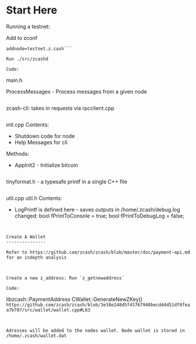 Start Here
==========


Running a testnet:

Add to zconf
```testnet=1
addnode=testnet.z.cash```

Run ./src/zcashd

Code:
```
main.h

ProcessMessages - Process messages from a given node



```

```
zcash-cli: 
takes in requests via rpcclient.cpp



```

```
init.cpp
Contents:
- Shutdown code for node
- Help Messages for cli

Methods:
- AppInit2 - Initialize bitcoin





```

```
tinyformat.h - a typesafe printf in a single C++ file

```

```
util.cpp util.h
Contents:
- LogPrintf is defined here - saves outputs in /home/.zcash/debug.log
changed: 
bool fPrintToConsole = true;
bool fPrintToDebugLog = false;


```


Create A Wallet
---------------

Refer to https://github.com/zcash/zcash/blob/master/doc/payment-api.md for an indepth analysis



Create a new z_address: Run `z_getnewaddress`

Code:

```
libzcash::PaymentAddress CWallet::GenerateNewZKey() `https://github.com/zcash/zcash/blob/3e38e248d5f43767940becdd4d51df8feaa7b707/src/wallet/wallet.cpp#L83`





```


Adresses will be added to the nodes wallet. Node wallet is stored in /home/.zcash/wallet.dat